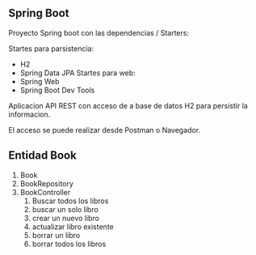
## Spring Boot

Proyecto Spring boot con las dependencias / Starters:

Startes para parsistencia:
* H2
* Spring Data JPA
Startes para web:
* Spring Web
* Spring Boot Dev Tools

Aplicacion API REST con acceso de a base de datos H2 para persistir la informacion.

El acceso se puede realizar desde Postman o Navegador.

## Entidad Book

1. Book
2. BookRepository
3. BookController
   1. Buscar todos los libros
   2. buscar un solo libro
   3. crear un nuevo libro
   4. actualizar libro existente
   5. borrar un libro 
   6. borrar todos los libros

